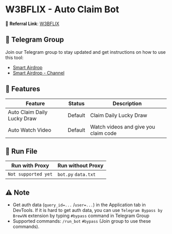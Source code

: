 # W3BFLIX - Auto Claim Bot

🔗 **Referral Link**: [W3BFLIX](https://t.me/W3BFLIXBot?start=ive00963bd08)

## 📢 Telegram Group

Join our Telegram group to stay updated and get instructions on how to use this tool:

- [Smart Airdrop](https://t.me/smartairdrop2120)
- [Smart Airdrop - Channel](https://t.me/smartairdrop_channel)

## 🌟 Features

| Feature                     | Status  | Description                          |
| --------------------------- | ------- | ------------------------------------ |
| Auto Claim Daily Lucky Draw | Default | Claim Daily Lucky Draw               |
| Auto Watch Video            | Default | Watch videos and give you claim code |

## 🚀 Run File

| Run with Proxy      | Run without Proxy   |
| ------------------- | ------------------- |
| `Not supported yet` | `bot.py` `data.txt` |

## ⚠️ Note

- Get auth data (`query_id=...` /`user=...`) in the Application tab in DevTools. If it is hard to get auth data, you can use `Telegram Bypass by BrewVN` extension by typing `#bypass` command in Telegram Group
- Supported commands: `/run_bot` `#bypass` (Join group to use these commands).
